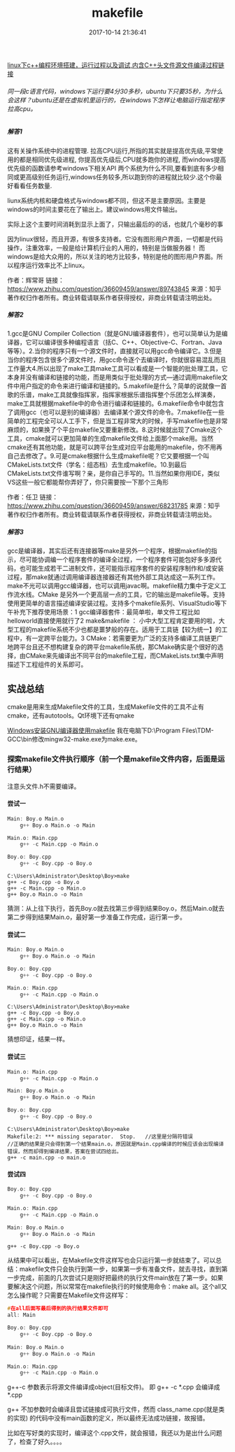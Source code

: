 ﻿---
layout: '[default_layout]'   
title: makefile              
date: 2017-10-14 21:36:41  
toc: true                  
tags:                        
- Makefile
- C++
- C
- Linux

categories:                  
- Others
---
 [linux下c++编程环境搭建，运行过程以及调试,内含C++头文件源文件编译过程链接](http://blog.csdn.net/yimingsilence/article/details/51337583)

###### 同一段c语言代码，windows下运行要4分30多秒，ubuntu下只要35秒，为什么会这样？ubuntu还是在虚拟机里运行的，在windows下怎样让电脑运行指定程序拉高cpu。

##### 解答1
这有关操作系统中的进程管理.
拉高CPU运行,所指的其实就是提高优先级,平常使用的都是相同优先级进程,
你提高优先级后,CPU就多跑你的进程,
而windows提高优先级的函数请参考windows下相关API
两个系统为什么不同,要看到底有多少相同或更高级别任务运行,windows任务较多,所以跑到你的进程就比较少.这个你最好看看任务数量.

<!--more-->

liunx系统内核和硬盘格式与windows都不同，但这不是主要原因。主要是windows的时间主要花在了输出上。建议windows用文件输出。

实际上这个主要时间消耗到显示上面了，只输出最后的i的话，也就几个毫秒的事

因为linux很轻，而且开源，有很多支持者。它没有图形用户界面，一切都是代码操作，注重效率，一般是给计算机行业的人用的，特别是当做服务器！
而windows是给大众用的，所以关注的地方比较多，特别是他的图形用户界面。所以程序运行效率比不上linux。


作者：辉常哥
链接：https://www.zhihu.com/question/36609459/answer/89743845
来源：知乎
著作权归作者所有。商业转载请联系作者获得授权，非商业转载请注明出处。

##### 解答2
1.gcc是GNU Compiler Collection（就是GNU编译器套件），也可以简单认为是编译器，它可以编译很多种编程语言（括C、C++、Objective-C、Fortran、Java等等）。2.当你的程序只有一个源文件时，直接就可以用gcc命令编译它。3.但是当你的程序包含很多个源文件时，用gcc命令逐个去编译时，你就很容易混乱而且工作量大4.所以出现了make工具make工具可以看成是一个智能的批处理工具，它本身并没有编译和链接的功能，而是用类似于批处理的方式—通过调用makefile文件中用户指定的命令来进行编译和链接的。5.makefile是什么？简单的说就像一首歌的乐谱，make工具就像指挥家，指挥家根据乐谱指挥整个乐团怎么样演奏，make工具就根据makefile中的命令进行编译和链接的。6.makefile命令中就包含了调用gcc（也可以是别的编译器）去编译某个源文件的命令。7.makefile在一些简单的工程完全可以人工手下，但是当工程非常大的时候，手写makefile也是非常麻烦的，如果换了个平台makefile又要重新修改。8.这时候就出现了Cmake这个工具，cmake就可以更加简单的生成makefile文件给上面那个make用。当然cmake还有其他功能，就是可以跨平台生成对应平台能用的makefile，你不用再自己去修改了。9.可是cmake根据什么生成makefile呢？它又要根据一个叫CMakeLists.txt文件（学名：组态档）去生成makefile。10.到最后CMakeLists.txt文件谁写啊？亲，是你自己手写的。11.当然如果你用IDE，类似VS这些一般它都能帮你弄好了，你只需要按一下那个三角形

作者：任卫
链接：https://www.zhihu.com/question/36609459/answer/68231785
来源：知乎
著作权归作者所有。商业转载请联系作者获得授权，非商业转载请注明出处。

##### 解答3
gcc是编译器，其实后还有连接器等make是另外一个程序，根据makefile的指示，尽可能协调编一个程序套件的编译全过程，一个程序套件可能包好多多源代码，也可能生成若干二进制文件，还可能指示程序套件的安装程序制作和/或安装过程，那make就通过调用编译器连接器还有其他外部工具达成这一系列工作。make不光可以调用gcc编译器，也可以调用javac啊。makefile精力集中于定义工作流水线。CMake 是另外一个更高层一点的工具，它的输出是makefile等。支持使用更简单的语言描述编译安装过程。支持多个makefile系列、VisualStudio等下午补充下推荐使用场景：1 gcc编译器套件：最简单啦，单文件工程比如helloworld直接使用就行了2 make&makefile ： 小中大型工程肯定要用的啦，大型工程的makefile系统不少也都是噩梦般的存在。适用于工具链【较为统一】的工程中，有一定跨平台能力。3 CMake：若需要更为广泛的支持多编译工具链更广地跨平台且还不想构建复杂的跨平台makefile系统，那CMake确实是个很好的选择，由CMake来先编译出不同平台的makefile工程，而CMakeLists.txt集中声明描述下工程组件的关系即可。

## 实战总结
cmake是用来生成Makefile文件的工具，生成Makefile文件的工具不止有cmake，还有autotools。Qt环境下还有qmake

[Windows安装GNU编译器使用makefile](http://blog.csdn.net/pdcxs007/article/details/8582559)
我在电脑下D:\Program Files\TDM-GCC\bin修改mingw32-make.exe为make.exe。

### 探索makefile文件执行顺序（前一个是makefile文件内容，后面是运行结果）
注意头文件.h不需要编译。

#### 尝试一
```C++
Main: Boy.o Main.o
    g++ Boy.o Main.o -o Main

Main.o: Main.cpp
    g++ -c Main.cpp -o Main.o

Boy.o: Boy.cpp
    g++ -c Boy.cpp -o Boy.o
```

```
C:\Users\Administrator\Desktop\Boy>make
g++ -c Boy.cpp -o Boy.o
g++ -c Main.cpp -o Main.o
g++ Boy.o Main.o -o Main
```

猜测：从上往下执行，首先Boy.o就去找第三步得到结果Boy.o，然后Main.o就去第二步得到结果Main.o，最好第一步准备工作完成，运行第一步。

#### 尝试二
```C++
Main: Boy.o Main.o
    g++ Boy.o Main.o -o Main

Boy.o: Boy.cpp
    g++ -c Boy.cpp -o Boy.o

Main.o: Main.cpp
    g++ -c Main.cpp -o Main.o
```

```
C:\Users\Administrator\Desktop\Boy>make
g++ -c Boy.cpp -o Boy.o
g++ -c Main.cpp -o Main.o
g++ Boy.o Main.o -o Main
```

猜想印证，结果一样。

#### 尝试三
```C++
Main.o: Main.cpp
    g++ -c Main.cpp -o Main.o

Main: Boy.o Main.o
    g++ Boy.o Main.o -o Main

Boy.o: Boy.cpp
    g++ -c Boy.cpp -o Boy.o
```

```
C:\Users\Administrator\Desktop\Boy>make
Makefile:2: *** missing separator.  Stop.   //这里是分隔符错误
//正确的结果是只会得到第一个结果main.o，原因就是Main.cpp编译的时候应该会出现编译错误，然而却得到编译结果，答案在尝试四给出。
g++ -c main.cpp -o main.o
```

#### 尝试四
```C++
Boy.o: Boy.cpp
    g++ -c Boy.cpp -o Boy.o

Main.o: Main.cpp
    g++ -c Main.cpp -o Main.o

Main: Boy.o Main.o
    g++ Boy.o Main.o -o Main
```

```
g++ -c Boy.cpp -o Boy.o
```
从结果中可以看出，在Makefile文件这样写也会只运行第一步就结束了。可以总结：makefile文件只会执行到第一步，如果第一步有准备文件，就去寻找，直到第一步完成，前面的几次尝试只是刚好把最终的执行文件main放在了第一步。如果要解决这个问题，所以常常在makefile执行的时候使用命令：make all。这个all又怎么操作昵？只需要在Makefile文件这样写：

```C++
#在all后面写最后得到的执行结果文件即可
all: Main

Boy.o: Boy.cpp
    g++ -c Boy.cpp -o Boy.o
    
Main: Boy.o Main.o
    g++ Boy.o Main.o -o Main

Main.o: Main.cpp
    g++ -c Main.cpp -o Main.o
```

g++-c 参数表示将源文件编译成object(目标文件)。 即 g++ -c *.cpp 会编译成 *.cpp

g++ 不加参数时会编译且尝试链接成可执行文件，然而 class_name.cpp(就是类的实现) 的代码中没有main函数的定义，所以最终无法成功链接，故报错。

比如在写好类的实现时，编译这个.cpp文件，就会报错，我还以为是出什么问题了，检查了好久。。。。

